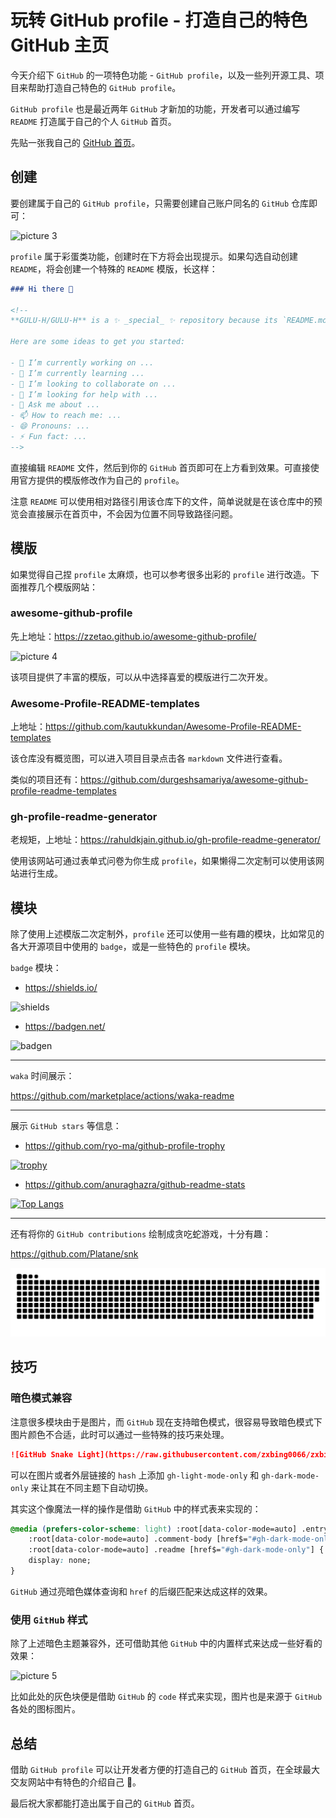 # 玩转 GitHub profile - 打造自己的特色 GitHub 主页

今天介绍下 `GitHub` 的一项特色功能 - `GitHub profile`，以及一些列开源工具、项目来帮助打造自己特色的 `GitHub profile`。

`GitHub profile` 也是最近两年 `GitHub` 才新加的功能，开发者可以通过编写 `README` 打造属于自己的个人 `GitHub` 首页。

先贴一张我自己的 [GitHub 首页](https://github.com/ZxBing0066)。

## 创建

要创建属于自己的 `GitHub profile`，只需要创建自己账户同名的 `GitHub` 仓库即可：

![picture 3](/image/blog-github-profile-readme-14.png)

`profile` 属于彩蛋类功能，创建时在下方将会出现提示。如果勾选自动创建 `README`，将会创建一个特殊的 `README` 模版，长这样：

```md
### Hi there 👋

<!--
**GULU-H/GULU-H** is a ✨ _special_ ✨ repository because its `README.md` (this file) appears on your GitHub profile.

Here are some ideas to get you started:

- 🔭 I’m currently working on ...
- 🌱 I’m currently learning ...
- 👯 I’m looking to collaborate on ...
- 🤔 I’m looking for help with ...
- 💬 Ask me about ...
- 📫 How to reach me: ...
- 😄 Pronouns: ...
- ⚡ Fun fact: ...
-->
```

直接编辑 `README` 文件，然后到你的 `GitHub` 首页即可在上方看到效果。可直接使用官方提供的模版修改作为自己的 `profile`。

注意 `README` 可以使用相对路径引用该仓库下的文件，简单说就是在该仓库中的预览会直接展示在首页中，不会因为位置不同导致路径问题。

## 模版

如果觉得自己捏 `profile` 太麻烦，也可以参考很多出彩的 `profile` 进行改造。下面推荐几个模版网站：

### awesome-github-profile

先上地址：https://zzetao.github.io/awesome-github-profile/

![picture 4](/image/blog-github-profile-readme-88.png)

该项目提供了丰富的模版，可以从中选择喜爱的模版进行二次开发。

### Awesome-Profile-README-templates

上地址：https://github.com/kautukkundan/Awesome-Profile-README-templates

该仓库没有概览图，可以进入项目目录点击各 `markdown` 文件进行查看。

类似的项目还有：https://github.com/durgeshsamariya/awesome-github-profile-readme-templates

### gh-profile-readme-generator

老规矩，上地址：https://rahuldkjain.github.io/gh-profile-readme-generator/

使用该网站可通过表单式问卷为你生成 `profile`，如果懒得二次定制可以使用该网站进行生成。

## 模块

除了使用上述模版二次定制外，`profile` 还可以使用一些有趣的模块，比如常见的各大开源项目中使用的 `badge`，或是一些特色的 `profile` 模块。

`badge` 模块：

-   https://shields.io/

![shields](https://img.shields.io/badge/style-for--the--badge-green?logo=appveyor&style=for-the-badge)

-   https://badgen.net/

![badgen](https://badgen.net/badge/icon/windows?icon=windows&label)

---

`waka` 时间展示：

https://github.com/marketplace/actions/waka-readme

---

展示 `GitHub stars` 等信息：

-   https://github.com/ryo-ma/github-profile-trophy

[![trophy](https://github-profile-trophy.vercel.app/?username=ryo-ma)](https://github.com/ryo-ma/github-profile-trophy)

-   https://github.com/anuraghazra/github-readme-stats

[![Top Langs](https://github-readme-stats.vercel.app/api/top-langs/?username=anuraghazra)](https://github.com/anuraghazra/github-readme-stats)

---

还有将你的 `GitHub contributions` 绘制成贪吃蛇游戏，十分有趣：

https://github.com/Platane/snk

![snk](https://raw.githubusercontent.com/zxbing0066/zxbing0066/output/github-contribution-grid-snake.svg#gh-light-mode-only)

## 技巧

### 暗色模式兼容

注意很多模块由于是图片，而 `GitHub` 现在支持暗色模式，很容易导致暗色模式下图片颜色不合适，此时可以通过一些特殊的技巧来处理。

```md
![GitHub Snake Light](https://raw.githubusercontent.com/zxbing0066/zxbing0066/output/github-contribution-grid-snake.svg#gh-light-mode-only) ![GitHub Snake Dark](https://raw.githubusercontent.com/zxbing0066/zxbing0066/output/github-contribution-grid-snake-dark.svg#gh-dark-mode-only)
```

可以在图片或者外层链接的 `hash` 上添加 `gh-light-mode-only` 和 `gh-dark-mode-only` 来让其在不同主题下自动切换。

其实这个像魔法一样的操作是借助 `GitHub` 中的样式表来实现的：

```css
@media (prefers-color-scheme: light) :root[data-color-mode=auto] .entry-content [href$="#gh-dark-mode-only"],
    :root[data-color-mode=auto] .comment-body [href$="#gh-dark-mode-only"],
    :root[data-color-mode=auto] .readme [href$="#gh-dark-mode-only"] {
    display: none;
}
```

`GitHub` 通过亮暗色媒体查询和 `href` 的后缀匹配来达成这样的效果。

### 使用 `GitHub` 样式

除了上述暗色主题兼容外，还可借助其他 `GitHub` 中的内置样式来达成一些好看的效果：

![picture 5](/image/blog-github-profile-readme-95.png)

比如此处的灰色块便是借助 `GitHub` 的 `code` 样式来实现，图片也是来源于 `GitHub` 各处的图标图片。

## 总结

借助 `GitHub profile` 可以让开发者方便的打造自己的 `GitHub` 首页，在全球最大交友网站中有特色的介绍自己 🐶。

最后祝大家都能打造出属于自己的 `GitHub` 首页。
